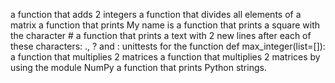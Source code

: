 a function that adds 2 integers
a function that divides all elements of a matrix
a function that prints My name is <first name> <last name>
a function that prints a square with the character #
a function that prints a text with 2 new lines after each of these characters: ., ? and :
unittests for the function def max_integer(list=[]):
a function that multiplies 2 matrices
a function that multiplies 2 matrices by using the module NumPy
a function that prints Python strings.
